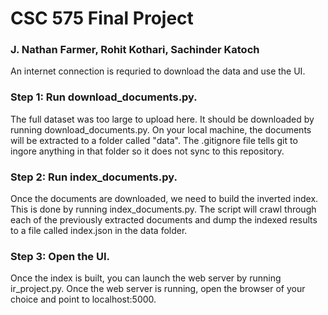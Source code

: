 # CSC 575 Final Project

### J. Nathan Farmer, Rohit Kothari, Sachinder Katoch

An internet connection is requried to download the data and use the UI.

### Step 1: Run download_documents.py.
The full dataset was too large to upload here. It should be downloaded by running download_documents.py. On your local machine, the documents will be extracted to a folder called "data". The .gitignore file tells git to ingore anything in that folder so it does not sync to this repository.

### Step 2: Run index_documents.py.
Once the documents are downloaded, we need to build the inverted index. This is done by running index_documents.py. The script will crawl through each of the previously extracted documents and dump the indexed results to a file called index.json in the data folder.

### Step 3: Open the UI.
Once the index is built, you can launch the web server by running ir_project.py. Once the web server is running, open the browser of your choice and point to localhost:5000.